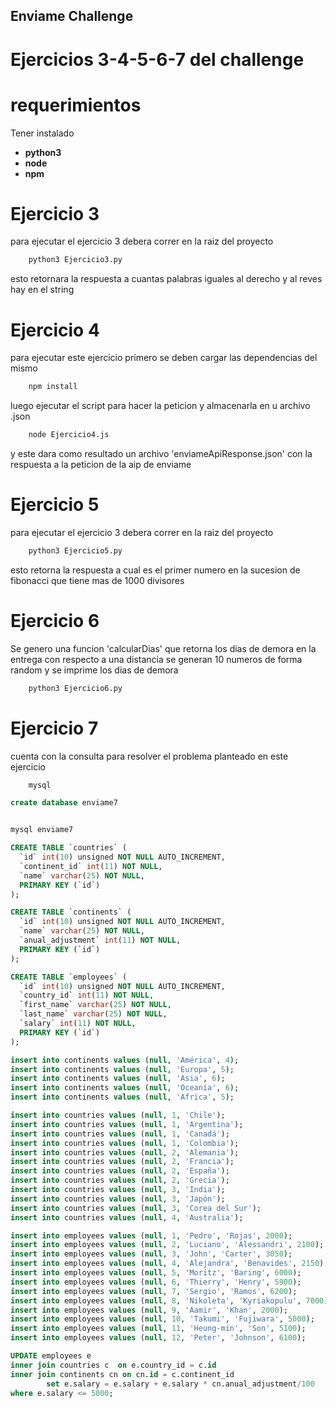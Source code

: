 ## Enviame Challenge

# Ejercicios 3-4-5-6-7 del challenge

# requerimientos

Tener instalado 
* **python3**
* **node**
* **npm**

# Ejercicio 3

para ejecutar el ejercicio 3 debera correr en la raiz del proyecto

```bash
    python3 Ejercicio3.py
```

esto retornara la respuesta a cuantas palabras iguales al derecho y al reves hay en el string 

# Ejercicio 4 

para ejecutar este ejercicio primero se deben cargar las dependencias del mismo

```bash
    npm install
```

luego ejecutar el script para hacer la peticion y almacenarla en u archivo .json


```bash
    node Ejercicio4.js
```
y este dara como resultado un archivo 'enviameApiResponse.json'  con la respuesta a la peticion de la aip de enviame

# Ejercicio 5

para ejecutar el ejercicio 3 debera correr en la raiz del proyecto

```bash
    python3 Ejercicio5.py
```

esto retorna la respuesta a cual es el primer numero en la sucesion de fibonacci que tiene mas de 1000 divisores 

# Ejercicio 6

Se genero una funcion 'calcularDias' que retorna los dias de demora en la entrega con respecto a una distancia 
se generan 10 numeros de forma random y se imprime los dias de demora


```bash
    python3 Ejercicio6.py
```

# Ejercicio 7

cuenta con la consulta para resolver el problema planteado en este ejercicio

```bash
    mysql
```

```sql
create database enviame7

``` 
   
```bash

mysql enviame7
```
```sql
CREATE TABLE `countries` (
  `id` int(10) unsigned NOT NULL AUTO_INCREMENT,
  `continent_id` int(11) NOT NULL,
  `name` varchar(25) NOT NULL,
  PRIMARY KEY (`id`)
);

CREATE TABLE `continents` (
  `id` int(10) unsigned NOT NULL AUTO_INCREMENT,
  `name` varchar(25) NOT NULL,
  `anual_adjustment` int(11) NOT NULL,
  PRIMARY KEY (`id`)
);

CREATE TABLE `employees` (
  `id` int(10) unsigned NOT NULL AUTO_INCREMENT,
  `country_id` int(11) NOT NULL,
  `first_name` varchar(25) NOT NULL,
  `last_name` varchar(25) NOT NULL,
  `salary` int(11) NOT NULL,
  PRIMARY KEY (`id`)
);

insert into continents values (null, 'América', 4);
insert into continents values (null, 'Europa', 5);
insert into continents values (null, 'Asia', 6);
insert into continents values (null, 'Oceanía', 6);
insert into continents values (null, 'Africa', 5);

insert into countries values (null, 1, 'Chile');
insert into countries values (null, 1, 'Argentina');
insert into countries values (null, 1, 'Canadá');
insert into countries values (null, 1, 'Colombia');
insert into countries values (null, 2, 'Alemania');
insert into countries values (null, 2, 'Francia');
insert into countries values (null, 2, 'España');
insert into countries values (null, 2, 'Grecia');
insert into countries values (null, 3, 'India');
insert into countries values (null, 3, 'Japón');
insert into countries values (null, 3, 'Corea del Sur');
insert into countries values (null, 4, 'Australia');

insert into employees values (null, 1, 'Pedro', 'Rojas', 2000);
insert into employees values (null, 2, 'Luciano', 'Alessandri', 2100);
insert into employees values (null, 3, 'John', 'Carter', 3050);
insert into employees values (null, 4, 'Alejandra', 'Benavides', 2150);
insert into employees values (null, 5, 'Moritz', 'Baring', 6000);
insert into employees values (null, 6, 'Thierry', 'Henry', 5900);
insert into employees values (null, 7, 'Sergio', 'Ramos', 6200);
insert into employees values (null, 8, 'Nikoleta', 'Kyriakopulu', 7000);
insert into employees values (null, 9, 'Aamir', 'Khan', 2000);
insert into employees values (null, 10, 'Takumi', 'Fujiwara', 5000);
insert into employees values (null, 11, 'Heung-min', 'Son', 5100);
insert into employees values (null, 12, 'Peter', 'Johnson', 6100);

UPDATE employees e     
inner join countries c  on e.country_id = c.id      
inner join continents cn on cn.id = c.continent_id
        set e.salary = e.salary + e.salary * cn.anual_adjustment/100
where e.salary <= 5000;

```
